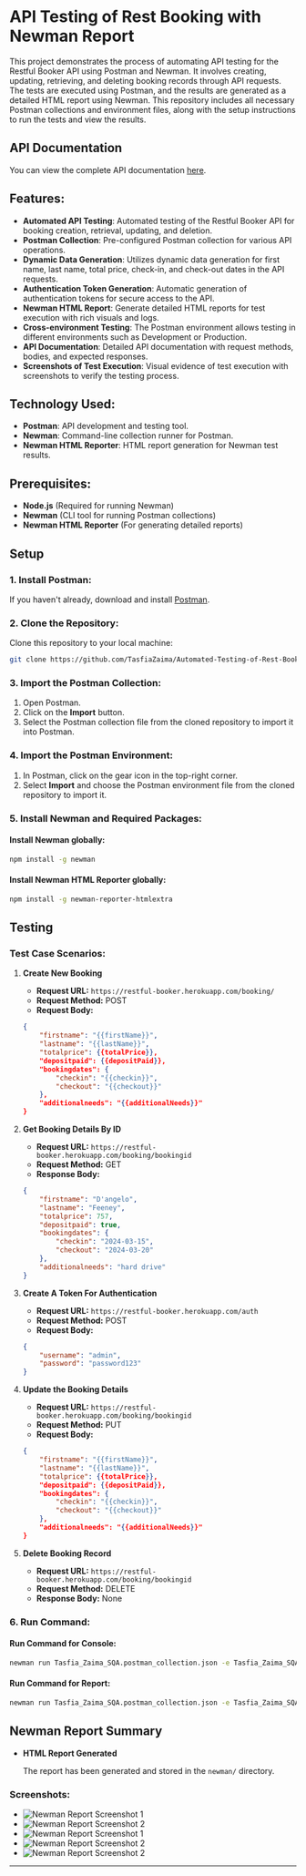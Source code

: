 # API Testing of Rest Booking with Newman Report

This project demonstrates the process of automating API testing for the Restful Booker API using Postman and Newman. It involves creating, updating, retrieving, and deleting booking records through API requests. The tests are executed using Postman, and the results are generated as a detailed HTML report using Newman. This repository includes all necessary Postman collections and environment files, along with the setup instructions to run the tests and view the results.

## API Documentation

You can view the complete API documentation [here](https://docs.google.com/document/d/1By2-SYRGB0pn-R45Pk0AHDecpK1oZiTA7nf31Op_r9k/edit?usp=sharing).

## Features:
- **Automated API Testing**: Automated testing of the Restful Booker API for booking creation, retrieval, updating, and deletion.
- **Postman Collection**: Pre-configured Postman collection for various API operations.
- **Dynamic Data Generation**: Utilizes dynamic data generation for first name, last name, total price, check-in, and check-out dates in the API requests.
- **Authentication Token Generation**: Automatic generation of authentication tokens for secure access to the API.
- **Newman HTML Report**: Generate detailed HTML reports for test execution with rich visuals and logs.
- **Cross-environment Testing**: The Postman environment allows testing in different environments such as Development or Production.
- **API Documentation**: Detailed API documentation with request methods, bodies, and expected responses.
- **Screenshots of Test Execution**: Visual evidence of test execution with screenshots to verify the testing process.

## Technology Used:
- **Postman**: API development and testing tool.
- **Newman**: Command-line collection runner for Postman.
- **Newman HTML Reporter**: HTML report generation for Newman test results.

## Prerequisites:
- **Node.js** (Required for running Newman)
- **Newman** (CLI tool for running Postman collections)
- **Newman HTML Reporter** (For generating detailed reports)

## Setup

### 1. Install Postman:
If you haven't already, download and install [Postman](https://www.postman.com/downloads/).

### 2. Clone the Repository:
Clone this repository to your local machine:
```bash
git clone https://github.com/TasfiaZaima/Automated-Testing-of-Rest-Booking-API-with-Newman-Report.git
```

### 3. Import the Postman Collection:
1. Open Postman.
2. Click on the **Import** button.
3. Select the Postman collection file from the cloned repository to import it into Postman.

### 4. Import the Postman Environment:
1. In Postman, click on the gear icon in the top-right corner.
2. Select **Import** and choose the Postman environment file from the cloned repository to import it.

### 5. Install Newman and Required Packages:

#### Install **Newman** globally:
```bash
npm install -g newman
```

#### Install **Newman HTML Reporter** globally:
```bash
npm install -g newman-reporter-htmlextra
```
## Testing

### Test Case Scenarios:

1. **Create New Booking**
   - **Request URL:** `https://restful-booker.herokuapp.com/booking/`
   - **Request Method:** POST
   - **Request Body:**
   ```json
   {
       "firstname": "{{firstName}}",
       "lastname": "{{lastName}}",
       "totalprice": {{totalPrice}},
       "depositpaid": {{depositPaid}},
       "bookingdates": {
           "checkin": "{{checkin}}",
           "checkout": "{{checkout}}"
       },
       "additionalneeds": "{{additionalNeeds}}"
   }
   ```

2. **Get Booking Details By ID**
   - **Request URL:** `https://restful-booker.herokuapp.com/booking/bookingid`
   - **Request Method:** GET
   - **Response Body:**
   ```json
   {
       "firstname": "D'angelo",
       "lastname": "Feeney",
       "totalprice": 757,
       "depositpaid": true,
       "bookingdates": {
           "checkin": "2024-03-15",
           "checkout": "2024-03-20"
       },
       "additionalneeds": "hard drive"
   }
   ```

3. **Create A Token For Authentication**
   - **Request URL:** `https://restful-booker.herokuapp.com/auth`
   - **Request Method:** POST
   - **Request Body:**
   ```json
   {
       "username": "admin",
       "password": "password123"
   }
   ```

4. **Update the Booking Details**
   - **Request URL:** `https://restful-booker.herokuapp.com/booking/bookingid`
   - **Request Method:** PUT
   - **Request Body:**
   ```json
   {
       "firstname": "{{firstName}}",
       "lastname": "{{lastName}}",
       "totalprice": {{totalPrice}},
       "depositpaid": {{depositPaid}},
       "bookingdates": {
           "checkin": "{{checkin}}",
           "checkout": "{{checkout}}"
       },
       "additionalneeds": "{{additionalNeeds}}"
   }
   ```

5. **Delete Booking Record**
   - **Request URL:** `https://restful-booker.herokuapp.com/booking/bookingid`
   - **Request Method:** DELETE
   - **Response Body:** None

### 6. Run Command:

#### Run Command for Console:
```bash
newman run Tasfia_Zaima_SQA.postman_collection.json -e Tasfia_Zaima_SQA.postman_environment.json
```

#### Run Command for Report:
```bash
newman run Tasfia_Zaima_SQA.postman_collection.json -e Tasfia_Zaima_SQA.postman_environment.json -r cli,htmlextra
```

## Newman Report Summary

- **HTML Report Generated**

   The report has been generated and stored in the `newman/` directory.

### Screenshots:

- ![Newman Report Screenshot 1](Newman1.JPG)
- ![Newman Report Screenshot 2](Newman2.JPG)
- ![Newman Report Screenshot 1](Newman3.JPG)
- ![Newman Report Screenshot 2](Newman4.JPG)
- ![Newman Report Screenshot 2](Newman5.JPG)

---
